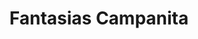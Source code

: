 ---
title: "Fantasias Campanita"
url: /santa-cruz-de-la-sierra/fantasias-campanita/
shop: Kleidung
---